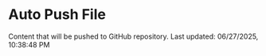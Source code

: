 # Auto Push File

Content that will be pushed to GitHub repository.
Last updated: 06/27/2025, 10:38:48 PM